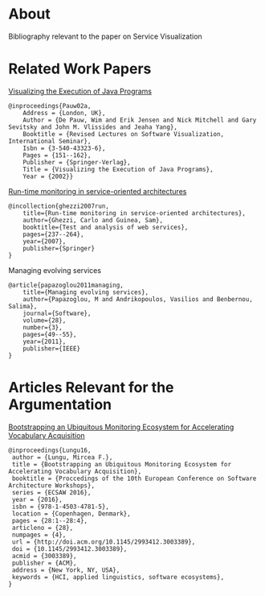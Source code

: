 
# About
Bibliography relevant to the paper on Service Visualization

# Related Work Papers

[Visualizing the Execution of Java Programs](https://courses.cs.washington.edu/courses/cse590n/03sp/lncspaper.pdf)

    @inproceedings{Pauw02a,
        Address = {London, UK},
        Author = {De Pauw, Wim and Erik Jensen and Nick Mitchell and Gary Sevitsky and John M. Vlissides and Jeaha Yang},
        Booktitle = {Revised Lectures on Software Visualization, International Seminar},
        Isbn = {3-540-43323-6},
        Pages = {151--162},
        Publisher = {Springer-Verlag},
        Title = {Visualizing the Execution of Java Programs},
        Year = {2002}}

[Run-time monitoring in service-oriented architectures](https://pdfs.semanticscholar.org/a112/a0386f2f7c9837df2f8b768f444387a95dd2.pdf)

    @incollection{ghezzi2007run,
        title={Run-time monitoring in service-oriented architectures},
        author={Ghezzi, Carlo and Guinea, Sam},
        booktitle={Test and analysis of web services},
        pages={237--264},
        year={2007},
        publisher={Springer}
    }


Managing evolving services

    @article{papazoglou2011managing,
        title={Managing evolving services},
        author={Papazoglou, M and Andrikopoulos, Vasilios and Benbernou, Salima},
        journal={Software},
        volume={28},
        number={3},
        pages={49--55},
        year={2011},
        publisher={IEEE}
    }
        



# Articles Relevant for the Argumentation

[Bootstrapping an Ubiquitous Monitoring Ecosystem for Accelerating Vocabulary Acquisition](https://mircealungu.github.io/post/16-09-20-bootstrapping-an-ubiquitous-ecosystem/)

    @inproceedings{Lungu16,
     author = {Lungu, Mircea F.},
     title = {Bootstrapping an Ubiquitous Monitoring Ecosystem for Accelerating Vocabulary Acquisition},
     booktitle = {Proccedings of the 10th European Conference on Software Architecture Workshops},
     series = {ECSAW 2016},
     year = {2016},
     isbn = {978-1-4503-4781-5},
     location = {Copenhagen, Denmark},
     pages = {28:1--28:4},
     articleno = {28},
     numpages = {4},
     url = {http://doi.acm.org/10.1145/2993412.3003389},
     doi = {10.1145/2993412.3003389},
     acmid = {3003389},
     publisher = {ACM},
     address = {New York, NY, USA},
     keywords = {HCI, applied linguistics, software ecosystems},
    } 

